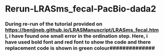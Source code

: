 # Rerun-LRASms_fecal-PacBio-dada2
### During re-run of the tutorial provided on https://benjjneb.github.io/LRASManuscript/LRASms_fecal.html, i have found one small error in the ordination step. Here, i have used bold font and red font to show the code and there replacement code is shown in green colour##############
